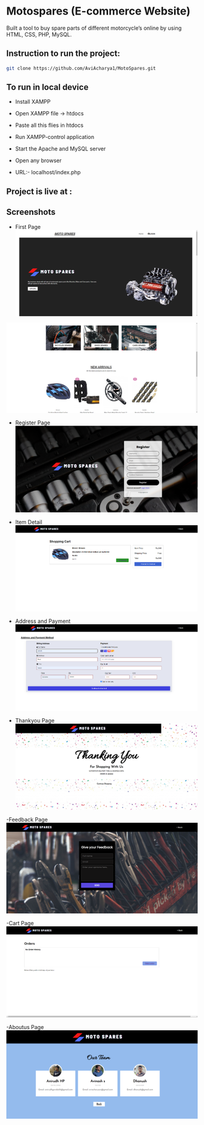 # Motospares (E-commerce Website)

Built a tool to buy spare parts of different motorcycle’s online by using HTML,
CSS, PHP, MySQL.


## Instruction to run the project: 

```bash 
git clone https://github.com/AviAcharya1/MotoSpares.git

```
## To run in local device 

- Install XAMPP

- Open XAMPP file -> htdocs

- Paste all this flies in htdocs

- Run XAMPP-control application

- Start the Apache and MySQL server

- Open any browser

- URL:- localhost/index.php

## Project is live at :

## Screenshots

- First Page
![Screenshot](./assets/homepage.png)

![Screenshot](./assets/home1.png)

- Register Page
![Screenshot](./assets/reggisterpage.png)

- Item Detail
![Screenshot](./assets/itemDetails.png)

- Address and Payment
![Screenshot](./assets/addressPayment.png)

- Thankyou Page
![Screenshot](./assets/ThankyouPage.png)

-Feedback Page
![Screenshot](./assets/feedBack.png)

-Cart Page
![Screenshot](./assets/cartpag.png)

-Aboutus Page
![Screenshot](./assets/aboutus.png)
